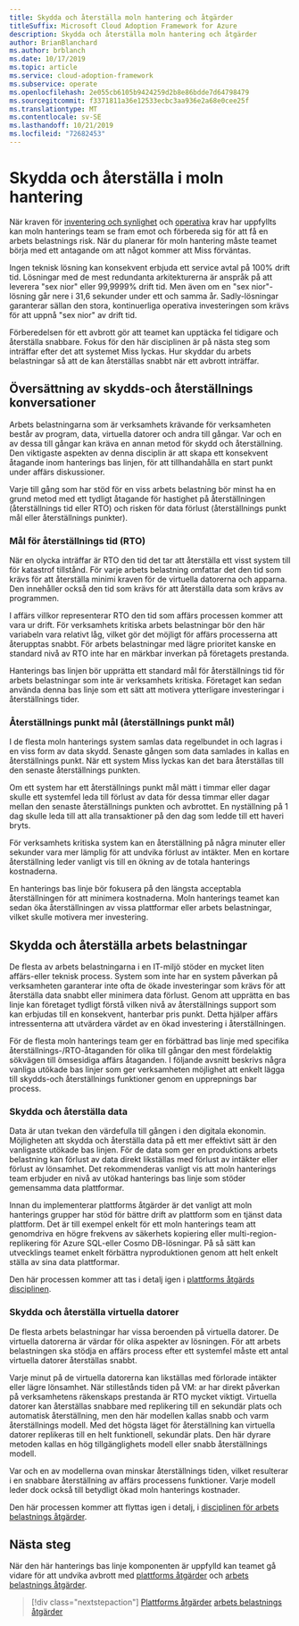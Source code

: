 ```yaml
---
title: Skydda och återställa moln hantering och åtgärder
titleSuffix: Microsoft Cloud Adoption Framework for Azure
description: Skydda och återställa moln hantering och åtgärder
author: BrianBlanchard
ms.author: brblanch
ms.date: 10/17/2019
ms.topic: article
ms.service: cloud-adoption-framework
ms.subservice: operate
ms.openlocfilehash: 2e055cb6105b9424259d2b8e86bdde7d64798479
ms.sourcegitcommit: f3371811a36e12533ecbc3aa936e2a68e0cee25f
ms.translationtype: MT
ms.contentlocale: sv-SE
ms.lasthandoff: 10/21/2019
ms.locfileid: "72682453"
---
```

# <a name="protect-and-recover-in-cloud-management"></a>Skydda och återställa i moln hantering

När kraven för [inventering och synlighet](./inventory.md) och [operativa](./operational-compliance.md) krav har uppfyllts kan moln hanterings team se fram emot och förbereda sig för att få en arbets belastnings risk. När du planerar för moln hantering måste teamet börja med ett antagande om att något kommer att Miss förväntas.

Ingen teknisk lösning kan konsekvent erbjuda ett service avtal på 100% drift tid. Lösningar med de mest redundanta arkitekturerna är anspråk på att leverera "sex nior" eller 99,9999% drift tid. Men även om en "sex nior"-lösning går nere i 31,6 sekunder under ett och samma år. Sadly-lösningar garanterar sällan den stora, kontinuerliga operativa investeringen som krävs för att uppnå "sex nior" av drift tid.

Förberedelsen för ett avbrott gör att teamet kan upptäcka fel tidigare och återställa snabbare. Fokus för den här disciplinen är på nästa steg som inträffar efter det att systemet Miss lyckas. Hur skyddar du arbets belastningar så att de kan återställas snabbt när ett avbrott inträffar.

## <a name="translating-protection-and-recovery-conversations"></a>Översättning av skydds-och återställnings konversationer

Arbets belastningarna som är verksamhets krävande för verksamheten består av program, data, virtuella datorer och andra till gångar. Var och en av dessa till gångar kan kräva en annan metod för skydd och återställning. Den viktigaste aspekten av denna disciplin är att skapa ett konsekvent åtagande inom hanterings bas linjen, för att tillhandahålla en start punkt under affärs diskussioner.

Varje till gång som har stöd för en viss arbets belastning bör minst ha en grund metod med ett tydligt åtagande för hastighet på återställningen (återställnings tid eller RTO) och risken för data förlust (återställnings punkt mål eller återställnings punkter).

### <a name="recovery-time-objectives-rto"></a>Mål för återställnings tid (RTO)

När en olycka inträffar är RTO den tid det tar att återställa ett visst system till för katastrof tillstånd. För varje arbets belastning omfattar det den tid som krävs för att återställa minimi kraven för de virtuella datorerna och apparna. Den innehåller också den tid som krävs för att återställa data som krävs av programmen.

I affärs villkor representerar RTO den tid som affärs processen kommer att vara ur drift. För verksamhets kritiska arbets belastningar bör den här variabeln vara relativt låg, vilket gör det möjligt för affärs processerna att återupptas snabbt. För arbets belastningar med lägre prioritet kanske en standard nivå av RTO inte har en märkbar inverkan på företagets prestanda.

Hanterings bas linjen bör upprätta ett standard mål för återställnings tid för arbets belastningar som inte är verksamhets kritiska. Företaget kan sedan använda denna bas linje som ett sätt att motivera ytterligare investeringar i återställnings tider.

### <a name="recovery-point-objectives-rpo"></a>Återställnings punkt mål (återställnings punkt mål)

I de flesta moln hanterings system samlas data regelbundet in och lagras i en viss form av data skydd. Senaste gången som data samlades in kallas en återställnings punkt. När ett system Miss lyckas kan det bara återställas till den senaste återställnings punkten.

Om ett system har ett återställnings punkt mål mätt i timmar eller dagar skulle ett systemfel leda till förlust av data för dessa timmar eller dagar mellan den senaste återställnings punkten och avbrottet. En nyställning på 1 dag skulle leda till att alla transaktioner på den dag som ledde till ett haveri bryts.

För verksamhets kritiska system kan en återställning på några minuter eller sekunder vara mer lämplig för att undvika förlust av intäkter. Men en kortare återställning leder vanligt vis till en ökning av de totala hanterings kostnaderna.

En hanterings bas linje bör fokusera på den längsta acceptabla återställningen för att minimera kostnaderna. Moln hanterings teamet kan sedan öka återställningen av vissa plattformar eller arbets belastningar, vilket skulle motivera mer investering.

## <a name="protect-and-recover-workloads"></a>Skydda och återställa arbets belastningar

De flesta av arbets belastningarna i en IT-miljö stöder en mycket liten affärs-eller teknisk process. System som inte har en system påverkan på verksamheten garanterar inte ofta de ökade investeringar som krävs för att återställa data snabbt eller minimera data förlust. Genom att upprätta en bas linje kan företaget tydligt förstå vilken nivå av återställnings support som kan erbjudas till en konsekvent, hanterbar pris punkt. Detta hjälper affärs intressenterna att utvärdera värdet av en ökad investering i återställningen.

För de flesta moln hanterings team ger en förbättrad bas linje med specifika återställnings-/RTO-åtaganden för olika till gångar den mest fördelaktig sökvägen till ömsesidiga affärs åtaganden. I följande avsnitt beskrivs några vanliga utökade bas linjer som ger verksamheten möjlighet att enkelt lägga till skydds-och återställnings funktioner genom en upprepnings bar process.

### <a name="protect-and-recover-data"></a>Skydda och återställa data

Data är utan tvekan den värdefulla till gången i den digitala ekonomin. Möjligheten att skydda och återställa data på ett mer effektivt sätt är den vanligaste utökade bas linjen. För de data som ger en produktions arbets belastning kan förlust av data direkt likställas med förlust av intäkter eller förlust av lönsamhet. Det rekommenderas vanligt vis att moln hanterings team erbjuder en nivå av utökad hanterings bas linje som stöder gemensamma data plattformar.

Innan du implementerar plattforms åtgärder är det vanligt att moln hanterings grupper har stöd för bättre drift av plattform som en tjänst data plattform. Det är till exempel enkelt för ett moln hanterings team att genomdriva en högre frekvens av säkerhets kopiering eller multi-region-replikering för Azure SQL-eller Cosmo DB-lösningar. På så sätt kan utvecklings teamet enkelt förbättra nyproduktionen genom att helt enkelt ställa av sina data plattformar.

Den här processen kommer att tas i detalj igen i [plattforms åtgärds disciplinen](./platform.md).

### <a name="protect-and-recover-vms"></a>Skydda och återställa virtuella datorer

De flesta arbets belastningar har vissa beroenden på virtuella datorer. De virtuella datorerna är värdar för olika aspekter av lösningen. För att arbets belastningen ska stödja en affärs process efter ett systemfel måste ett antal virtuella datorer återställas snabbt.

Varje minut på de virtuella datorerna kan likställas med förlorade intäkter eller lägre lönsamhet. När stillestånds tiden på VM: ar har direkt påverkan på verksamhetens räkenskaps prestanda är RTO mycket viktigt. Virtuella datorer kan återställas snabbare med replikering till en sekundär plats och automatisk återställning, men den här modellen kallas snabb och varm återställnings modell. Med det högsta läget för återställning kan virtuella datorer replikeras till en helt funktionell, sekundär plats. Den här dyrare metoden kallas en hög tillgänglighets modell eller snabb återställnings modell.

Var och en av modellerna ovan minskar återställnings tiden, vilket resulterar i en snabbare återställning av affärs processens funktioner. Varje modell leder dock också till betydligt ökad moln hanterings kostnader.

Den här processen kommer att flyttas igen i detalj, i [disciplinen för arbets belastnings åtgärder](./workload.md).

## <a name="next-steps"></a>Nästa steg

När den här hanterings bas linje komponenten är uppfylld kan teamet gå vidare för att undvika avbrott med [plattforms åtgärder](./platform.md) och [arbets belastnings åtgärder](./workload.md).

> [!div class="nextstepaction"]
> [Plattforms åtgärder](./platform.md) 
> [arbets belastnings åtgärder](./workload.md)
